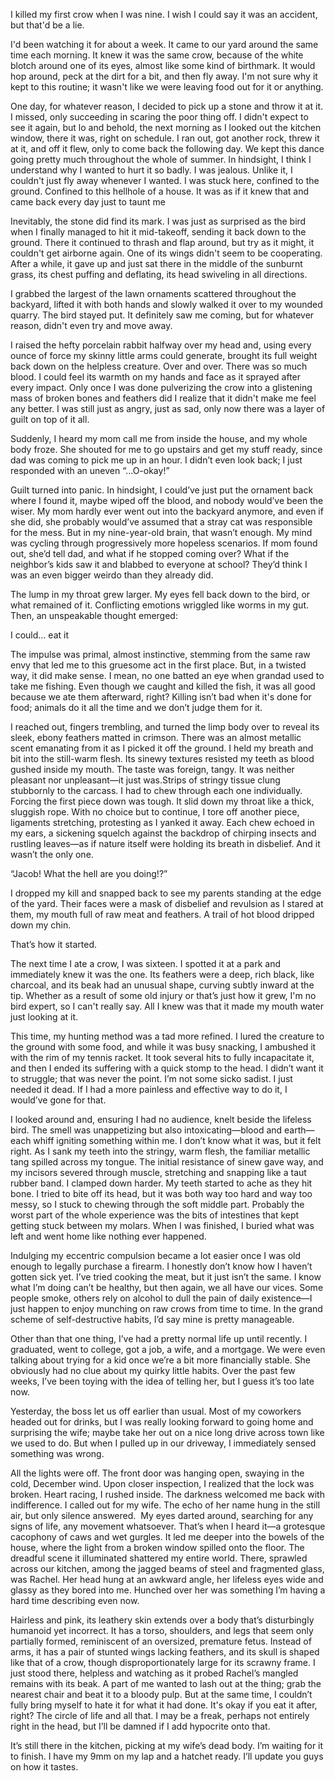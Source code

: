 I killed my first crow when I was nine. I wish I could say it was an accident, but that'd be a lie.

I'd been watching it for about a week. It came to our yard around the same time each morning. It knew it was the same crow, because of the white blotch around one of its eyes, almost like some kind of birthmark. It would hop around, peck at the dirt for a bit, and then fly away. I'm not sure why it kept to this routine; it wasn't like we were leaving food out for it or anything.

One day, for whatever reason, I decided to pick up a stone and throw it at it. I missed, only succeeding in scaring the poor thing off. I didn't expect to see it again, but lo and behold, the next morning as I looked out the kitchen window, there it was, right on schedule. I ran out, got another rock, threw it at it, and off it flew, only to come back the following day. We kept this dance going pretty much throughout the whole of summer. In hindsight, I think I understand why I wanted to hurt it so badly. I was jealous. Unlike it, I couldn't just fly away whenever I wanted. I was stuck here, confined to the ground. Confined to this hellhole of a house. It was as if it knew that and came back every day just to taunt me

Inevitably, the stone did find its mark. I was just as surprised as the bird when I finally managed to hit it mid-takeoff, sending it back down to the ground. There it continued to thrash and flap around, but try as it might, it couldn't get airborne again. One of its wings didn't seem to be cooperating. After a while, it gave up and just sat there in the middle of the sunburnt grass, its chest puffing and deflating, its head swiveling in all directions.

I grabbed the largest of the lawn ornaments scattered throughout the backyard, lifted it with both hands and slowly walked it over to my wounded quarry. The bird stayed put. It definitely saw me coming, but for whatever reason, didn't even try and move away.

I raised the hefty porcelain rabbit halfway over my head and, using every ounce of force my skinny little arms could generate, brought its full weight back down on the helpless creature. Over and over. There was so much blood. I could feel its warmth on my hands and face as it sprayed after every impact. Only once I was done pulverizing the crow into a glistening mass of broken bones and feathers did I realize that it didn't make me feel any better. I was still just as angry, just as sad, only now there was a layer of guilt on top of it all.

Suddenly, I heard my mom call me from inside the house, and my whole body froze. She shouted for me to go upstairs and get my stuff ready, since dad was coming to pick me up in an hour. I didn’t even look back; I just responded with an uneven “...O-okay!”  
  
Guilt turned into panic. In hindsight, I could’ve just put the ornament back where I found it, maybe wiped off the blood, and nobody would’ve been the wiser. My mom hardly ever went out into the backyard anymore, and even if she did, she probably would’ve assumed that a stray cat was responsible for the mess. But in my nine-year-old brain, that wasn’t enough. My mind was cycling through progressively more hopeless scenarios. If mom found out, she’d tell dad, and what if he stopped coming over? What if the neighbor’s kids saw it and blabbed to everyone at school? They’d think I was an even bigger weirdo than they already did.

The lump in my throat grew larger. My eyes fell back down to the bird, or what remained of it. Conflicting emotions wriggled like worms in my gut. Then, an unspeakable thought emerged:

I could… eat it

The impulse was primal, almost instinctive, stemming from the same raw envy that led me to this gruesome act in the first place. But, in a twisted way, it did make sense. I mean, no one batted an eye when grandad used to take me fishing. Even though we caught and killed the fish, it was all good because we ate them afterward, right? Killing isn’t bad when it's done for food; animals do it all the time and we don’t judge them for it. 

I reached out, fingers trembling, and turned the limp body over to reveal its sleek, ebony feathers matted in crimson. There was an almost metallic scent emanating from it as I picked it off the ground. I held my breath and bit into the still-warm flesh. Its sinewy textures resisted my teeth as blood gushed inside my mouth. The taste was foreign, tangy. It was neither pleasant nor unpleasant—it just was.Strips of stringy tissue clung stubbornly to the carcass. I had to chew through each one individually. Forcing the first piece down was tough. It slid down my throat like a thick, sluggish rope. With no choice but to continue, I tore off another piece, ligaments stretching, protesting as I yanked it away. Each chew echoed in my ears, a sickening squelch against the backdrop of chirping insects and rustling leaves—as if nature itself were holding its breath in disbelief. And it wasn’t the only one.  
  
“Jacob! What the hell are you doing!?”  
  
I dropped my kill and snapped back to see my parents standing at the edge of the yard. Their faces were a mask of disbelief and revulsion as I stared at them, my mouth full of raw meat and feathers. A trail of hot blood dripped down my chin. 

That’s how it started.

The next time I ate a crow, I was sixteen. I spotted it at a park and immediately knew it was the one. Its feathers were a deep, rich black, like charcoal, and its beak had an unusual shape, curving subtly inward at the tip. Whether as a result of some old injury or that’s just how it grew, I'm no bird expert, so I can't really say. All I knew was that it made my mouth water just looking at it.  
  
This time, my hunting method was a tad more refined. I lured the creature to the ground with some food, and while it was busy snacking, I ambushed it with the rim of my tennis racket. It took several hits to fully incapacitate it, and then I ended its suffering with a quick stomp to the head. I didn’t want it to struggle; that was never the point. I’m not some sicko sadist. I just needed it dead. If I had a more painless and effective way to do it, I would’ve gone for that.   
  
I looked around and, ensuring I had no audience, knelt beside the lifeless bird. The smell was unappetizing but also intoxicating—blood and earth—each whiff igniting something within me. I don’t know what it was, but it felt right. As I sank my teeth into the stringy, warm flesh, the familiar metallic tang spilled across my tongue. The initial resistance of sinew gave way, and my incisors severed through muscle, stretching and snapping like a taut rubber band. I clamped down harder. My teeth started to ache as they hit bone. I tried to bite off its head, but it was both way too hard and way too messy, so I stuck to chewing through the soft middle part. Probably the worst part of the whole experience was the bits of intestines that kept getting stuck between my molars. When I was finished, I buried what was left and went home like nothing ever happened.

Indulging my eccentric compulsion became a lot easier once I was old enough to legally purchase a firearm. I honestly don’t know how I haven’t gotten sick yet. I’ve tried cooking the meat, but it just isn’t the same. I know what I’m doing can’t be healthy, but then again, we all have our vices. Some people smoke, others rely on alcohol to dull the pain of daily existence—I just happen to enjoy munching on raw crows from time to time. In the grand scheme of self-destructive habits, I’d say mine is pretty manageable.

Other than that one thing, I’ve had a pretty normal life up until recently. I graduated, went to college, got a job, a wife, and a mortgage. We were even talking about trying for a kid once we’re a bit more financially stable. She obviously had no clue about my quirky little habits. Over the past few weeks, I’ve been toying with the idea of telling her, but I guess it’s too late now.  
  
Yesterday, the boss let us off earlier than usual. Most of my coworkers headed out for drinks, but I was really looking forward to going home and surprising the wife; maybe take her out on a nice long drive across town like we used to do. But when I pulled up in our driveway, I immediately sensed something was wrong.

All the lights were off. The front door was hanging open, swaying in the cold, December wind. Upon closer inspection, I realized that the lock was broken. Heart racing, I rushed inside. The darkness welcomed me back with indifference. I called out for my wife. The echo of her name hung in the still air, but only silence answered.  My eyes darted around, searching for any signs of life, any movement whatsoever. That’s when I heard it—a grotesque cacophony of caws and wet gurgles. It led me deeper into the bowels of the house, where the light from a broken window spilled onto the floor. The dreadful scene it illuminated shattered my entire world. There, sprawled across our kitchen, among the jagged beams of steel and fragmented glass, was Rachel. Her head hung at an awkward angle, her lifeless eyes wide and glassy as they bored into me. Hunched over her was something I’m having a hard time describing even now.   
  
Hairless and pink, its leathery skin extends over a body that’s disturbingly humanoid yet incorrect. It has a torso, shoulders, and legs that seem only partially formed, reminiscent of an oversized, premature fetus. Instead of arms, it has a pair of stunted wings lacking feathers, and its skull is shaped like that of a crow, though disproportionately large for its scrawny frame. I just stood there, helpless and watching as it probed Rachel’s mangled remains with its beak. A part of me wanted to lash out at the thing; grab the nearest chair and beat it to a bloody pulp. But at the same time, I couldn’t fully bring myself to hate it for what it had done. It's okay if you eat it after, right? The circle of life and all that. I may be a freak, perhaps not entirely right in the head, but I’ll be damned if I add hypocrite onto that.    
  
It’s still there in the kitchen, picking at my wife’s dead body. I’m waiting for it to finish. I have my 9mm on my lap and a hatchet ready. I’ll update you guys on how it tastes. 